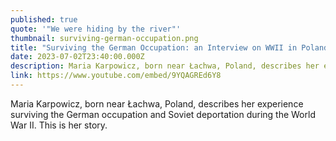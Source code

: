 ```yaml
---
published: true
quote: '"We were hiding by the river"'
thumbnail: surviving-german-occupation.png
title: "Surviving the German Occupation: an Interview on WWII in Poland"
date: 2023-07-02T23:40:00.000Z
description: Maria Karpowicz, born near Łachwa, Poland, describes her experience surviving the German occupation and Soviet deportation during the World War II.
link: https://www.youtube.com/embed/9YQAGREd6Y8
---
```

Maria Karpowicz, born near Łachwa, Poland, describes her experience surviving the German occupation and Soviet deportation during the World War II. This is her story.

